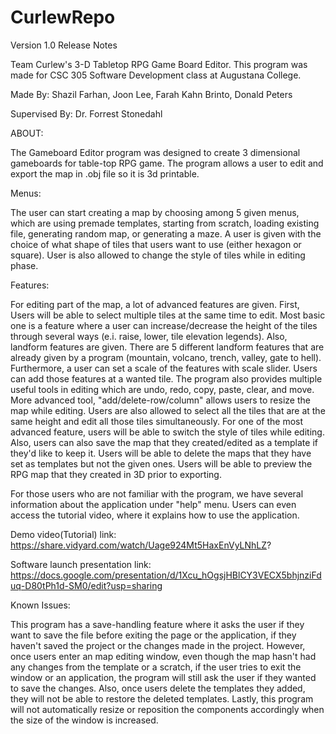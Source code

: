 # CurlewRepo
Version 1.0 Release Notes

Team Curlew's 3-D Tabletop RPG Game Board Editor.
This program was made for CSC 305 Software Development class at Augustana College.

Made By: Shazil Farhan, Joon Lee, Farah Kahn Brinto, Donald Peters

Supervised By: Dr. Forrest Stonedahl

ABOUT:

The Gameboard Editor program was designed to create 3 dimensional gameboards for table-top RPG game.
The program allows a user to edit and export the map in .obj file so it is 3d printable.

Menus:

The user can start creating a map by choosing among 5 given menus, which are using premade templates, starting from scratch, loading existing file, generating random map, or generating a maze.
A user is given with the choice of what shape of tiles that users want to use (either hexagon or square). User is also allowed to change the style of tiles while in editing phase.

Features:

For editing part of the map, a lot of advanced features are given.
First, Users will be able to select multiple tiles at the same time to edit.
Most basic one is a feature where a user can increase/decrease the height of the tiles through several ways (e.i. raise, lower, tile elevation legends).
Also, landform features are given.
There are 5 different landform features that are already given by a program (mountain, volcano, trench, valley, gate to hell).
Furthermore, a user can set a scale of the features with scale slider. Users can add those features at a wanted tile.
The program also provides multiple useful tools in editing which are undo, redo, copy, paste, clear, and move.
More advanced tool, "add/delete-row/column" allows users to resize the map while editing.
Users are also allowed to select all the tiles that are at the same height and edit all those tiles simultaneously.
For one of the most advanced feature, users will be able to switch the style of tiles while editing.
Also, users can also save the map that they created/edited as a template if they'd like to keep it.
Users will be able to delete the maps that they have set as templates but not the given ones.
Users will be able to preview the RPG map that they created in 3D prior to exporting.

For those users who are not familiar with the program, we have several information about the application under "help" menu. 
Users can even access the tutorial video, where it explains how to use the application.

Demo video(Tutorial) link:
https://share.vidyard.com/watch/Uage924Mt5HaxEnVyLNhLZ?

Software launch presentation link:
https://docs.google.com/presentation/d/1Xcu_hOgsjHBlCY3VECX5bhjnziFduq-D80tPh1d-SM0/edit?usp=sharing

Known Issues:

This program has a save-handling feature where it asks the user if they want to save the file before exiting the page or the application, if they haven't saved the project or the changes made in the project. However, once users enter an map editing window, even though the map hasn't had any changes from the template or a scratch, if the user tries to exit the window or an application, the program will still ask the user if they wanted to save the changes.
Also, once users delete the templates they added, they will not be able to restore the deleted templates.
Lastly, this program will not automatically resize or reposition the components accordingly when the size of the window is increased.
